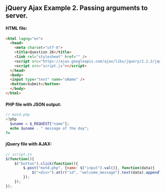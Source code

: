 ## jQuery Ajax Example 2. Passing arguments to server.

#### HTML file:
```html
<html lagng="en">
  <head>
    <meta charset="utf-8">
	<title>Question 26</title>
	<link rel="stylesheet" href="" />
	<script src="https://ajax.googleapis.com/ajax/libs/jquery/2.2.2/jquery.min.js"></script>
	<script src="script.js"></script>
  </head>
  <body>
  <input type="text" name="uName" />
  <button>Submit</button> 
  </body>
</html>
```

#### PHP file with JSON output:
```php
// motd.php
<?php
  $uname = $_REQUEST["name"];
  echo $uname . " message of the day";
?>
```

#### jQuery file with AJAX:
```javascript
// script.js
$(function(){	
	$("button").click(function(){
		$.post("motd.php", {name: $("input").val()}, function(data){
			$("<div>").attr("id", "welcome_message").text(data).appendTo("body");		
		});
	});
});
```
